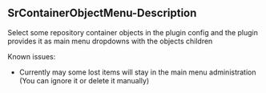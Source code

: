 ## SrContainerObjectMenu-Description

Select some repository container objects in the plugin config and the plugin provides it as main menu dropdowns with the objects children

Known issues:
- Currently may some lost items will stay in the main menu administration (You can ignore it or delete it manually)
